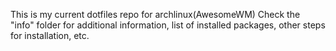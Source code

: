 This is my current dotfiles repo for archlinux(AwesomeWM)
Check the "info" folder for additional information, list of installed packages, other steps for installation, etc.
